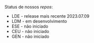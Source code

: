 Status de nossos *repos*:

- LDE - release mais recente 2023.07.09
- LDM - em desenvolvimento
- ESE - não iniciado
- CEU - não iniciado
- GEN - não iniciado 
